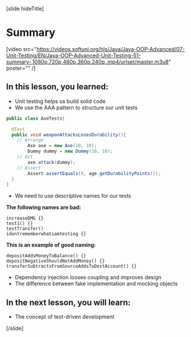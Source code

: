 [slide hideTitle]

# Summary

[video src="https://videos.softuni.org/hls/Java/Java-OOP-Advanced/07-Unit-Testing/EN/Java-OOP-Advanced-Unit-Testing-51-summary-,1080p,720p,480p,360p,240p,.mp4/urlset/master.m3u8" poster="" /]

## In this lesson, you learned:

- Unit testing helps us build solid code
- We use the AAA pattern to structure our unit tests

```java
public class AxeTests{

  @Test
  public void weaponAttacksLosesDurability(){
    // Arrange
        Axe axe = new Axe(10, 10);
        Dummy dummy = new Dummy(10, 10);
    // Act
        axe.attack(dummy);
    // Assert
        Assert.assertEquals(9, age.getDurabilityPoints());
  }
}
```

- We need to use descriptive names for our tests

**The following names are bad:**
```
increaseDMG {}
test1() {}
testTransfer()
idontrememberwhatiamtesting {}
```

**This is an example of good naming:**
```
depositAddsMoneyToBalance() {}
depositNegativeShouldNotAddMoney() {}
transferSubtractsFromSourceAddsToDestAccount() {}
```

- Dependency injection looses coupling and improves design 
- The difference between fake implementation and mocking objects

## In the next lesson, you will learn:

- The concept of test-driven development

[/slide]
